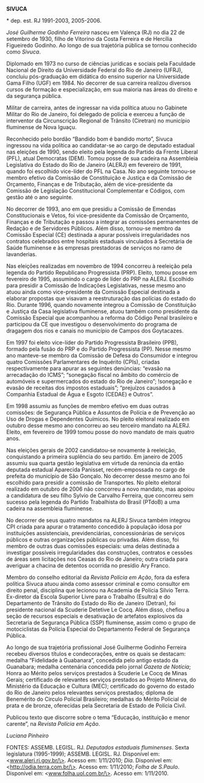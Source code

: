 **SIVUCA**

\* dep. est. RJ 1991-2003, 2005-2006.

*José Guilherme Godinho Ferreira* nasceu em Valença (RJ) no dia 22 de
setembro de 1930, filho de Vitorino da Costa Ferreira e de Hercília
Figueiredo Godinho. Ao longo de sua trajetória pública se tornou
conhecido como *Sivuca*.

Diplomado em 1973 no curso de ciências jurídicas e sociais pela
Faculdade Nacional de Direito da Universidade Federal do Rio de Janeiro
(UFRJ), concluiu pós-graduação em didática do ensino superior na
Universidade Gama Filho (UGF) em 1984. No decorrer de sua carreira
realizou diversos cursos de formação e especialização, em sua maioria
nas áreas do direito e da segurança pública.

Militar de carreira, antes de ingressar na vida política atuou no
Gabinete Militar do Rio de Janeiro, foi delegado de polícia e exerceu a
função de interventor da Circunscrição Regional de Trânsito (Ciretran)
no município fluminense de Nova Iguaçu.

Reconhecido pelo bordão “Bandido bom é bandido morto”, Sivuca ingressou
na vida política ao candidatar-se ao cargo de deputado estadual nas
eleições de 1990, sendo eleito pela legenda do Partido da Frente Liberal
(PFL), atual Democratas (DEM). Tomou posse de sua cadeira na Assembleia
Legislativa do Estado do Rio de Janeiro (ALERJ) em fevereiro de 1991,
quando foi escolhido vice-líder do PFL na Casa. No ano seguinte
tornou-se membro efetivo da Comissão de Constituição e Justiça e da
Comissão de Orçamento, Finanças e de Tributação, além de vice-presidente
da Comissão de Legislação Constitucional Complementar e Códigos, com
gestão até o ano seguinte.

No decorrer de 1993, ano em que presidiu a Comissão de Emendas
Constitucionais e Vetos, foi vice-presidente da Comissão de Orçamento,
Finanças e de Tributação e passou a integrar as comissões permanentes de
Redação e de Servidores Públicos. Além disso, tornou-se membro da
Comissão Especial (CE) destinada a apurar possíveis irregularidades nos
contratos celebrados entre hospitais estaduais vinculados à Secretária
de Saúde fluminense e às empresas prestadoras de serviços no ramo de
lavanderias.

Nas eleições realizadas em novembro de 1994 concorreu à reeleição pela
legenda do Partido Republicano Progressista (PRP). Eleito, tomou posse
em fevereiro de 1995, assumindo o cargo de líder do PRP na ALERJ.
Escolhido para presidir a Comissão de Indicações Legislativas, nesse
mesmo ano atuou ainda como vice-presidente da Comissão Especial
destinada a elaborar propostas que visavam a reestruturação das polícias
do estado do Rio. Durante 1996, quando novamente integrou a Comissão de
Constituição e Justiça da Casa legislativa fluminense, atuou também como
presidente da Comissão Especial que acompanhou a reforma do Código Penal
brasileiro e participou da CE que investigou o desenvolvimento do
programa de dragagem dos rios e canais no município de Campos dos
Goytacazes.

Em 1997 foi eleito vice-líder do Partido Progressista Brasileiro (PPB),
formado pela fusão do PRP e do Partido Progressista (PP). Nesse mesmo
ano manteve-se membro da Comissão de Defesa do Consumidor e integrou
quatro Comissões Parlamentares de Inquérito (CPIs), criadas
respectivamente para apurar as seguintes denúncias: “evasão na
arrecadação do ICMS”; “sonegação fiscal no âmbito do comércio de
automóveis e supermercados do estado do Rio de Janeiro”; !sonegação e
evasão de receitas dos impostos estaduais”; “prejuízos causados à
Companhia Estadual de Água e Esgoto (CEDAE) e Outros”.

Em 1998 assumiu as funções de membro efetivo em duas outras comissões:
de Segurança Pública e Assuntos de Polícia e de Prevenção ao Uso de
Drogas e Dependentes Químicos. No pleito eleitoral realizado em outubro
desse mesmo ano concorreu ao seu terceiro mandato na ALERJ. Eleito, em
fevereiro de 1999 tomou posse do novo mandato de mais quatro anos.

Nas eleições gerais de 2002 candidatou-se novamente à reeleição,
conquistando a primeira suplência do seu partido. Em janeiro de 2005
assumiu sua quarta gestão legislativa em virtude da renúncia da então
deputada estadual Aparecida Panisset, recém-empossada no cargo de
prefeita do município de São Gonçalo. No decorrer desse mesmo ano foi
escolhido para presidir a comissão de Transportes. No pleito eleitoral
realizado em outubro de 2006 não concorreu a novo mandato, mas apoiou a
candidatura de seu filho Sylvio de Carvalho Ferreira, que concorreu sem
sucesso pela legenda do Partido Trabalhista do Brasil (PTdoB) a uma
cadeira na assembleia fluminense.

No decorrer de seus quatro mandatos na ALERJ Sivuca também integrou CPI
criada para apurar o tratamento concedido à população idosa por
instituições assistenciais, previdenciárias, concessionárias de serviços
públicos e outras organizações públicas ou privadas. Além disso, foi
membro de outras duas comissões especiais: uma delas destinada a
investigar possíveis irregularidades das construções, contratos e
cessões de áreas sem licitações nos Ceasas do Rio de Janeiro; outra
criada para averiguar a chacina de detentos ocorrida no presídio Ary
Franco.

Membro do conselho editorial da *Revista Polícia em Ação*, fora da
esfera política Sivuca atuou ainda como assessor criminal e como
consultor em direito penal, disciplina que lecionou na Academia de
Polícia Silvio Terra. Ex-diretor da Escola Superior Livre para o
Trabalho (Esultra) e do Departamento de Trânsito do Estado do Rio de
Janeiro (Detran), foi presidente nacional da Scuderie Detetive Le Cocq.
Além disso, chefiou a seção de recursos especiais e desativação de
artefatos explosivos da Secretaria de Segurança Pública (SSP)
fluminense, assim como o grupo de motociclistas da Polícia Especial do
Departamento Federal de Segurança Pública.

Ao longo de sua trajetória profissional José Guilherme Godinho Ferreira
recebeu diversos títulos e condecorações, entre os quais se destacam:
medalha “Fidelidade à Guabanara”, concedida pelo antigo estado da
Guanabara; medalha centenária concedida pelo jornal *Gazeta de Notícia*;
Honra ao Mérito pelos serviços prestados à Scuderie Le Cocq de Minas
Gerais; certificado de relevantes serviços prestados ao Projeto Minerva,
do Ministério da Educação e Cultura (MEC); certificado do governo do
estado do Rio de Janeiro pelos relevantes serviços prestados; diploma de
Benemérito do Circulo Policial Brasileiro; medalhas do Mérito Policial
de prata e de bronze, oferecidas pela Secretaria de Estado de Polícia
Civil.

Publicou texto que discorre sobre o tema “Educação, instituição e menor
carente”, na *Revista Polícia em Ação*.

*Luciana Pinheiro*

FONTES: ASSEMB. LEGISL. RJ. *Deputados estaduais fluminenses*. Sexta
legislatura (1995-1999); ASSEMB. LEGISL. RJ. Disponível em:
\<www.alerj.rj.gov.br/\>. Acesso em: 1/11/2010; *Dia*. Disponível em:
\<http://odia.terra.com.br/\>. Acesso em: 1/11/2010; *Folha de S.Paulo*.
Disponível em: \<www.folha.uol.com.br/\>. Acesso em: 1/11/2010.
